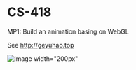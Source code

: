 # CS-418

MP1: Build an animation basing on WebGL

See http://geyuhao.top


![image width="200px"](https://github.com/Geyuhao/CS-418/blob/main/record.gif)
